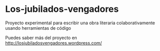 Los-jubilados-vengadores
========================

Proyecto experimental para escribir una obra literaria colaborativamente usando herramientas de código 

Puedes saber más del proyecto en http://losjubiladosvengadores.wordpress.com/
